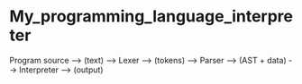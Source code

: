 # My_programming_language_interpreter

Program source --> (text) --> Lexer --> (tokens) --> Parser --> (AST + data) --> Interpreter --> (output)
